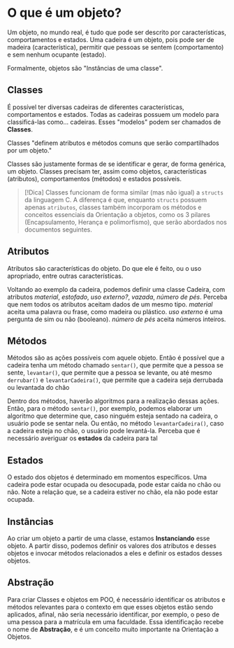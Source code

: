 # O que é um objeto?

Um objeto, no mundo real, é tudo que pode ser descrito por características, comportamentos e estados. Uma cadeira é um objeto, pois pode ser de madeira (característica), permitir que pessoas se sentem (comportamento) e sem nenhum ocupante (estado).

Formalmente, objetos são "Instâncias de uma classe".
## Classes

É possível ter diversas cadeiras de diferentes características, comportamentos e estados. Todas as cadeiras possuem um modelo para classificá-las como... cadeiras. Esses "modelos" podem ser chamados de **Classes**.

Classes "definem atributos e métodos comuns que serão compartilhados por um objeto."

Classes são justamente formas de se identificar e gerar, de forma genérica, um objeto. Classes precisam ter, assim como objetos, características (atributos), comportamentos (métodos) e estados possíveis.

>[!Dica]
>Classes funcionam de forma similar (mas não igual) a `structs` da linguagem C. A diferença é que, enquanto `structs` possuem apenas `atributos`, classes também incorporam os métodos e conceitos essenciais da Orientação a objetos, como os 3 pilares (Encapsulamento, Herança e polimorfismo), que serão abordados nos documentos seguintes.
## Atributos

Atributos são características do objeto. Do que ele é feito, ou o uso apropriado, entre outras características.

Voltando ao exemplo da cadeira, podemos definir uma classe Cadeira, com atributos *material*, *estofado*, *uso externo?*, *vazada*, *número de pés*. Perceba que nem todos os atributos aceitam dados de um mesmo tipo. *material* aceita uma palavra ou frase, como madeira ou plástico. *uso externo* é uma pergunta de sim ou não (booleano). *número de pés* aceita números inteiros.
## Métodos

Métodos são as ações possíveis com aquele objeto. Então é possível que a cadeira tenha um método chamado `sentar()`, que permite que a pessoa se sente, `levantar()`, que permite que a pessoa se levante, ou até mesmo `derrubar()` e `levantarCadeira()`, que permite que a cadeira seja derrubada ou levantada do chão

Dentro dos métodos, haverão algoritmos para a realização dessas ações. Então, para o método `sentar()`, por exemplo, podemos elaborar um algoritmo que determine que, caso ninguém esteja sentado na cadeira, o usuário pode se sentar nela. Ou então, no método `levantarCadeira()`, caso a cadeira esteja no chão, o usuário pode levantá-la. Perceba que é necessário averiguar os **estados** da cadeira para tal
## Estados
O estado dos objetos é determinado em momentos específicos. Uma cadeira pode estar ocupada ou desocupada, pode estar caída no chão ou não. Note a relação que, se a cadeira estiver no chão, ela não pode estar ocupada.
## Instâncias
Ao criar um objeto a partir de uma classe, estamos **Instanciando** esse objeto. A partir disso, podemos definir os valores dos atributos e desses objetos e invocar métodos relacionados a eles e definir os estados desses objetos.
## Abstração
Para criar Classes e objetos em POO, é necessário identificar os atributos e métodos relevantes para o contexto em que esses objetos estão sendo aplicados, afinal, não seria necessário identificar, por exemplo, o peso de uma pessoa para a matrícula em uma faculdade. Essa identificação recebe o nome de **Abstração**, e é um conceito muito importante na Orientação a Objetos.

